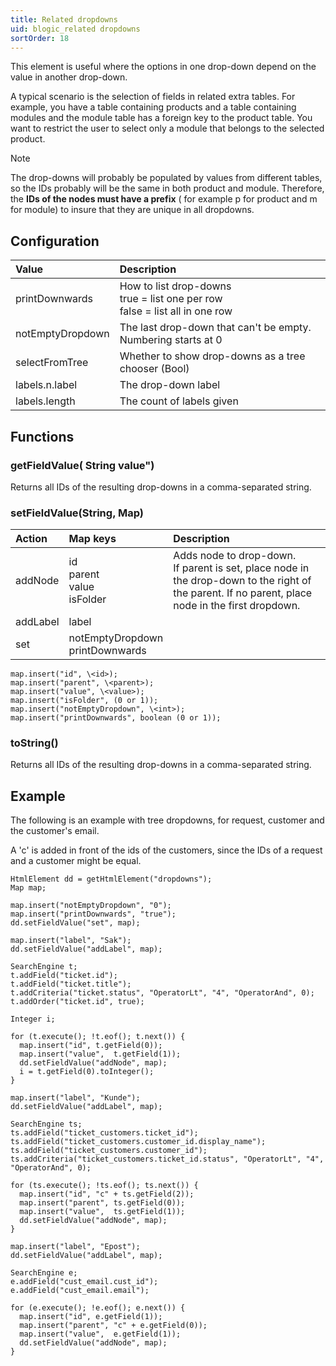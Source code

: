 ```yaml
---
title: Related dropdowns
uid: blogic_related dropdowns
sortOrder: 18
---
```


This element is useful where the options in one drop-down depend on the value in another drop-down.

A typical scenario is the selection of fields in related extra tables. For example, you have a table containing products and a table containing modules and the module table has a foreign key to the product table. You want to restrict the user to select only a module that belongs to the selected product.

> [!NOTE]
> The drop-downs will probably be populated by values from different tables, so the IDs probably will be the same in both product and module. Therefore, the **IDs of the nodes must have a prefix** ( for example p for product and m for module) to insure that they are unique in all dropdowns.

## Configuration

| Value            | Description                                          |
|:-----------------|:-----------------------------------------------------|
| printDownwards   | How to  list drop-downs<br/>true = list one per row<br/>false = list all in one row |
| notEmptyDropdown | The last drop-down that can't be empty. Numbering starts at 0 |
| selectFromTree   | Whether to show drop-downs as a tree chooser (Bool)  |
| labels.n.label   | The drop-down label                                  |
| labels.length    | The count of labels given                            |

## Functions

### getFieldValue( String value")

Returns all IDs of the resulting drop-downs in a comma-separated string.

### setFieldValue(String, Map)

| Action   | Map keys               | Description                         |
|:---------|:-----------------------|:------------------------------------|
| addNode  | id<br/>parent<br/>value<br/>isFolder | Adds node to drop-down.<br/>If parent is set, place node in the drop-down to the right of the parent. If no parent, place node in the first dropdown. |
| addLabel | label                  |                                     |
| set      | notEmptyDropdown<br/>printDownwards |                        |

```crmscript
map.insert("id", \<id>);
map.insert("parent", \<parent>);
map.insert("value", \<value>);
map.insert("isFolder", (0 or 1));
map.insert("notEmptyDropdown", \<int>);
map.insert("printDownwards", boolean (0 or 1));
```

### toString()

Returns all IDs of the resulting drop-downs in a comma-separated string.

## Example

The following is an example with tree dropdowns, for request, customer and the customer's email.

A 'c' is added in front of the ids of the customers, since the IDs of a request and a customer might be equal.

```crmscript
HtmlElement dd = getHtmlElement("dropdowns");
Map map;

map.insert("notEmptyDropdown", "0");
map.insert("printDownwards", "true");
dd.setFieldValue("set", map);

map.insert("label", "Sak");
dd.setFieldValue("addLabel", map);

SearchEngine t;
t.addField("ticket.id");
t.addField("ticket.title");
t.addCriteria("ticket.status", "OperatorLt", "4", "OperatorAnd", 0);
t.addOrder("ticket.id", true);

Integer i;

for (t.execute(); !t.eof(); t.next()) {
  map.insert("id", t.getField(0));
  map.insert("value",  t.getField(1));
  dd.setFieldValue("addNode", map);
  i = t.getField(0).toInteger();
}

map.insert("label", "Kunde");
dd.setFieldValue("addLabel", map);

SearchEngine ts;
ts.addField("ticket_customers.ticket_id");
ts.addField("ticket_customers.customer_id.display_name");
ts.addField("ticket_customers.customer_id");
ts.addCriteria("ticket_customers.ticket_id.status", "OperatorLt", "4", "OperatorAnd", 0);

for (ts.execute(); !ts.eof(); ts.next()) {
  map.insert("id", "c" + ts.getField(2));
  map.insert("parent", ts.getField(0));
  map.insert("value",  ts.getField(1));
  dd.setFieldValue("addNode", map);
}

map.insert("label", "Epost");
dd.setFieldValue("addLabel", map);

SearchEngine e;
e.addField("cust_email.cust_id");
e.addField("cust_email.email");

for (e.execute(); !e.eof(); e.next()) {
  map.insert("id", e.getField(1));
  map.insert("parent", "c" + e.getField(0));
  map.insert("value",  e.getField(1));
  dd.setFieldValue("addNode", map);
}
```
